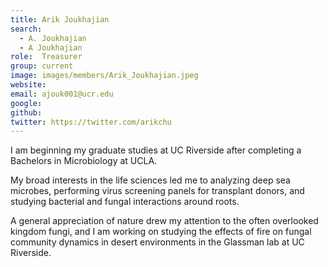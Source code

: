 ```yaml
---
title: Arik Joukhajian
search:
  - A. Joukhajian
  - A Joukhajian
role:  Treasurer
group: current
image: images/members/Arik_Joukhajian.jpeg
website: 
email: ajouk001@ucr.edu
google: 
github: 
twitter: https://twitter.com/arikchu
---
```


I am beginning my graduate studies at UC Riverside after completing a Bachelors in Microbiology at UCLA. 

My broad interests in the life sciences led me to analyzing deep sea microbes, performing virus screening panels for transplant donors, and studying bacterial and fungal interactions around roots.

A general appreciation of nature drew my attention to the often overlooked kingdom fungi, and I am working on studying the effects of fire on fungal community dynamics in desert environments in the Glassman lab at UC Riverside.
